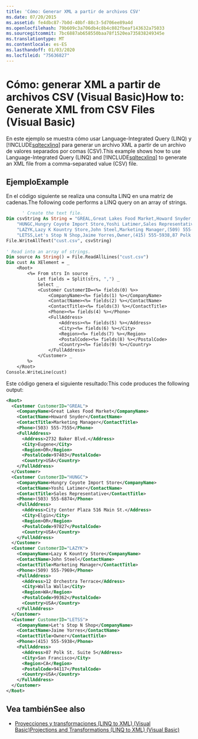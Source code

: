 ```yaml
---
title: 'Cómo: Generar XML a partir de archivos CSV'
ms.date: 07/20/2015
ms.assetid: fe4dbc87-7b0d-40bf-88c3-5d706ee89a4d
ms.openlocfilehash: 79b609c3a706db4c8b4c082fbeaf143632a75033
ms.sourcegitcommit: 7bc6887ab658550baa78f1520ea735838249345e
ms.translationtype: MT
ms.contentlocale: es-ES
ms.lasthandoff: 01/03/2020
ms.locfileid: "75636827"
---
```

# <a name="how-to-generate-xml-from-csv-files-visual-basic"></a><span data-ttu-id="956e6-102">Cómo: generar XML a partir de archivos CSV (Visual Basic)</span><span class="sxs-lookup"><span data-stu-id="956e6-102">How to: Generate XML from CSV Files (Visual Basic)</span></span>
<span data-ttu-id="956e6-103">En este ejemplo se muestra cómo usar Language-Integrated Query (LINQ) y [!INCLUDE[sqltecxlinq](~/includes/sqltecxlinq-md.md)] para generar un archivo XML a partir de un archivo de valores separados por comas (CSV).</span><span class="sxs-lookup"><span data-stu-id="956e6-103">This example shows how to use Language-Integrated Query (LINQ) and [!INCLUDE[sqltecxlinq](~/includes/sqltecxlinq-md.md)] to generate an XML file from a comma-separated value (CSV) file.</span></span>  
  
## <a name="example"></a><span data-ttu-id="956e6-104">Ejemplo</span><span class="sxs-lookup"><span data-stu-id="956e6-104">Example</span></span>  
 <span data-ttu-id="956e6-105">En el código siguiente se realiza una consulta LINQ en una matriz de cadenas.</span><span class="sxs-lookup"><span data-stu-id="956e6-105">The following code performs a LINQ query on an array of strings.</span></span>  
  
```vb  
      ' Create the text file.  
Dim csvString As String = "GREAL,Great Lakes Food Market,Howard Snyder,Marketing Manager,(503) 555-7555,2732 Baker Blvd.,Eugene,OR,97403,USA" & vbCrLf & _  
    "HUNGC,Hungry Coyote Import Store,Yoshi Latimer,Sales Representative,(503) 555-6874,City Center Plaza 516 Main St.,Elgin,OR,97827,USA" & vbCrLf & _  
    "LAZYK,Lazy K Kountry Store,John Steel,Marketing Manager,(509) 555-7969,12 Orchestra Terrace,Walla Walla,WA,99362,USA" & vbCrLf & _  
    "LETSS,Let's Stop N Shop,Jaime Yorres,Owner,(415) 555-5938,87 Polk St. Suite 5,San Francisco,CA,94117,USA"  
File.WriteAllText("cust.csv", csvString)  
  
' Read into an array of strings.  
Dim source As String() = File.ReadAllLines("cust.csv")  
Dim cust As XElement = _  
    <Root>  
        <%= From strs In source _  
            Let fields = Split(strs, ",") _  
            Select _  
            <Customer CustomerID=<%= fields(0) %>>  
                <CompanyName><%= fields(1) %></CompanyName>  
                <ContactName><%= fields(2) %></ContactName>  
                <ContactTitle><%= fields(3) %></ContactTitle>  
                <Phone><%= fields(4) %></Phone>  
                <FullAddress>  
                    <Address><%= fields(5) %></Address>  
                    <City><%= fields(6) %></City>  
                    <Region><%= fields(7) %></Region>  
                    <PostalCode><%= fields(8) %></PostalCode>  
                    <Country><%= fields(9) %></Country>  
                </FullAddress>  
            </Customer> _  
        %>  
    </Root>  
Console.WriteLine(cust)  
```  
  
 <span data-ttu-id="956e6-106">Este código genera el siguiente resultado:</span><span class="sxs-lookup"><span data-stu-id="956e6-106">This code produces the following output:</span></span>  
  
```xml  
<Root>  
  <Customer CustomerID="GREAL">  
    <CompanyName>Great Lakes Food Market</CompanyName>  
    <ContactName>Howard Snyder</ContactName>  
    <ContactTitle>Marketing Manager</ContactTitle>  
    <Phone>(503) 555-7555</Phone>  
    <FullAddress>  
      <Address>2732 Baker Blvd.</Address>  
      <City>Eugene</City>  
      <Region>OR</Region>  
      <PostalCode>97403</PostalCode>  
      <Country>USA</Country>  
    </FullAddress>  
  </Customer>  
  <Customer CustomerID="HUNGC">  
    <CompanyName>Hungry Coyote Import Store</CompanyName>  
    <ContactName>Yoshi Latimer</ContactName>  
    <ContactTitle>Sales Representative</ContactTitle>  
    <Phone>(503) 555-6874</Phone>  
    <FullAddress>  
      <Address>City Center Plaza 516 Main St.</Address>  
      <City>Elgin</City>  
      <Region>OR</Region>  
      <PostalCode>97827</PostalCode>  
      <Country>USA</Country>  
    </FullAddress>  
  </Customer>  
  <Customer CustomerID="LAZYK">  
    <CompanyName>Lazy K Kountry Store</CompanyName>  
    <ContactName>John Steel</ContactName>  
    <ContactTitle>Marketing Manager</ContactTitle>  
    <Phone>(509) 555-7969</Phone>  
    <FullAddress>  
      <Address>12 Orchestra Terrace</Address>  
      <City>Walla Walla</City>  
      <Region>WA</Region>  
      <PostalCode>99362</PostalCode>  
      <Country>USA</Country>  
    </FullAddress>  
  </Customer>  
  <Customer CustomerID="LETSS">  
    <CompanyName>Let's Stop N Shop</CompanyName>  
    <ContactName>Jaime Yorres</ContactName>  
    <ContactTitle>Owner</ContactTitle>  
    <Phone>(415) 555-5938</Phone>  
    <FullAddress>  
      <Address>87 Polk St. Suite 5</Address>  
      <City>San Francisco</City>  
      <Region>CA</Region>  
      <PostalCode>94117</PostalCode>  
      <Country>USA</Country>  
    </FullAddress>  
  </Customer>  
</Root>  
```  
  
## <a name="see-also"></a><span data-ttu-id="956e6-107">Vea también</span><span class="sxs-lookup"><span data-stu-id="956e6-107">See also</span></span>

- [<span data-ttu-id="956e6-108">Proyecciones y transformaciones (LINQ to XML) (Visual Basic)</span><span class="sxs-lookup"><span data-stu-id="956e6-108">Projections and Transformations (LINQ to XML) (Visual Basic)</span></span>](../../../../visual-basic/programming-guide/concepts/linq/projections-and-transformations-linq-to-xml.md)
